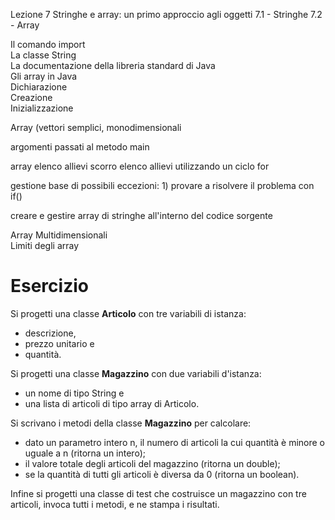 
Lezione 7
Stringhe e array: un primo approccio agli oggetti
7.1 - Stringhe
7.2 - Array

 Il comando import 	
 La classe String 	
 La documentazione della libreria standard di Java 	
 Gli array in Java 	
 Dichiarazione 	
 Creazione 	
 Inizializzazione 	
 

Array (vettori semplici, monodimensionali

argomenti passati al metodo main

array elenco allievi
scorro elenco allievi utilizzando un ciclo for

gestione base di possibili eccezioni: 
	1) provare a risolvere il problema con if()


creare e gestire array di stringhe all'interno del codice sorgente

Array Multidimensionali 	
 Limiti degli array 	




# Esercizio

Si progetti una classe **Articolo** con tre variabili di istanza: 
* descrizione, 
* prezzo unitario e
* quantità. 

Si progetti una classe **Magazzino** con due variabili d'istanza: 
* un nome di tipo String e
* una lista di articoli di tipo array di Articolo.

Si scrivano i metodi della classe **Magazzino** per calcolare:
* dato un parametro intero n, il numero di articoli la cui quantità è minore o uguale a n  (ritorna un intero);
* il valore totale degli articoli del magazzino (ritorna un double);
* se la quantità di tutti gli articoli è diversa da 0 (ritorna un boolean).

Infine si progetti una classe di test che costruisce un magazzino con tre articoli, invoca tutti i metodi, e ne stampa i risultati.
